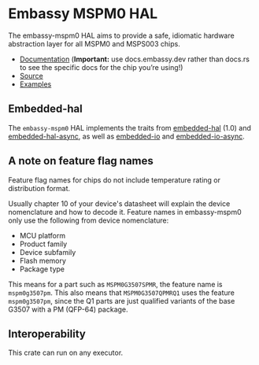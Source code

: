 # Embassy MSPM0 HAL

The embassy-mspm0 HAL aims to provide a safe, idiomatic hardware abstraction layer for all MSPM0 and MSPS003 chips.

* [Documentation](https://docs.embassy.dev/embassy-mspm0/) (**Important:** use docs.embassy.dev rather than docs.rs to see the specific docs for the chip you’re using!)
* [Source](https://github.com/embassy-rs/embassy/tree/main/embassy-mspm0)
* [Examples](https://github.com/embassy-rs/embassy/tree/main/examples)

## Embedded-hal

The `embassy-mspm0` HAL implements the traits from [embedded-hal](https://crates.io/crates/embedded-hal) (1.0) and [embedded-hal-async](https://crates.io/crates/embedded-hal-async), as well as [embedded-io](https://crates.io/crates/embedded-io) and [embedded-io-async](https://crates.io/crates/embedded-io-async).

## A note on feature flag names

Feature flag names for chips do not include temperature rating or distribution format.

Usually chapter 10 of your device's datasheet will explain the device nomenclature and how to decode it. Feature names in embassy-mspm0 only use the following from device nomenclature:
- MCU platform
- Product family
- Device subfamily
- Flash memory
- Package type

This means for a part such as `MSPM0G3507SPMR`, the feature name is `mspm0g3507pm`. This also means that `MSPM0G3507QPMRQ1` uses the feature `mspm0g3507pm`, since the Q1 parts are just qualified variants of the base G3507 with a PM (QFP-64) package.

## Interoperability

This crate can run on any executor.

